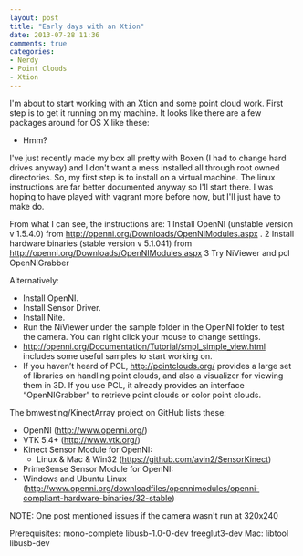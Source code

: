 ```yaml
---
layout: post
title: "Early days with an Xtion"
date: 2013-07-28 11:36
comments: true
categories: 
- Nerdy
- Point Clouds
- Xtion
---
```


I'm about to start working with an Xtion and some point cloud work. First step is to get it running on my machine. It looks like there are a few packages around for OS X like these:
- Hmm?

I've just recently made my box all pretty with Boxen (I had to change hard drives anyway) and I don't want a mess installed all through root owned directories. So, my first step is to install on a virtual machine. The linux instructions are far better documented anyway so I'll start there. I was hoping to have played with vagrant more before now, but I'll just have to make do.

From what I can see, the instructions are:
1 Install OpenNI (unstable version v 1.5.4.0) from http://openni.org/Downloads/OpenNIModules.aspx .
2 Install hardware binaries (stable version v 5.1.041) from http://openni.org/Downloads/OpenNIModules.aspx
3 Try NiViewer and pcl OpenNIGrabber

Alternatively:
- Install OpenNI.
- Install Sensor Driver.
- Install Nite.
- Run the NiViewer under the sample folder in the OpenNI folder to test the camera. You can right click your mouse to change settings.
- http://openni.org/Documentation/Tutorial/smpl_simple_view.html includes some useful samples to start working on.
- If you haven’t heard of PCL, http://pointclouds.org/ provides a large set of libraries on handling point clouds, and also a visualizer for viewing them in 3D. If you use PCL, it already provides an interface “OpenNIGrabber” to retrieve point clouds or color point clouds.

The bmwesting/KinectArray project on GitHub lists these:
 - OpenNI (http://www.openni.org/)
 - VTK 5.4+ (http://www.vtk.org/)
 - Kinect Sensor Module for OpenNI:
   - Linux & Mac & Win32 (https://github.com/avin2/SensorKinect)
 - PrimeSense Sensor Module for OpenNI:
 - Windows and Ubuntu Linux (http://www.openni.org/downloadfiles/opennimodules/openni-compliant-hardware-binaries/32-stable)

NOTE: One post mentioned issues if the camera wasn't run at 320x240

Prerequisites: mono-complete libusb-1.0-0-dev freeglut3-dev
Mac: libtool libusb-dev
